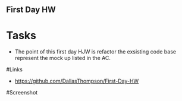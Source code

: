 

## First Day HW



# Tasks
* The point of this first day HJW is refactor the exsisting code base represent the mock up listed in the AC.

#Links
* https://github.com/DallasThompson/First-Day-HW

#Screenshot

